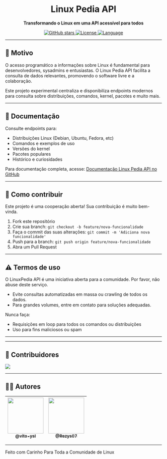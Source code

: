 <h1 align="center">Linux Pedia API</h1>

<div align="center">
  <p>
    <strong>Transformando o Linux em uma API acessível para todos</strong>
  </p>
</div>

<div align="center">
  <a href="https://github.com/vn-wiki/LinuxPedia">
    <img src="https://img.shields.io/github/stars/vn-wiki/LinuxPedia?style=social" alt="GitHub stars" />
  </a>
  <a href="https://github.com/vn-wiki/LinuxPedia/blob/main/LICENSE">
    <img src="https://img.shields.io/github/license/vn-wiki/LinuxPedia" alt="License" />
  </a>
  <a href="https://nodejs.org/">
    <img src="https://img.shields.io/badge/language-Node.js-green" alt="Language" />
  </a>
</div>


---

## 🔧 Motivo

O acesso programático a informações sobre Linux é fundamental para desenvolvedores, sysadmins e entusiastas. O Linux Pedia API facilita a consulta de dados relevantes, promovendo o software livre e a colaboração.

Este projeto experimental centraliza e disponibiliza endpoints modernos para consulta sobre distribuições, comandos, kernel, pacotes e muito mais.

---

## 📖 Documentação

Consulte endpoints para:

- Distribuições Linux (Debian, Ubuntu, Fedora, etc)  
- Comandos e exemplos de uso  
- Versões do kernel  
- Pacotes populares  
- Histórico e curiosidades  

Para documentação completa, acesse: [Documentação Linux Pedia API no GitHub](https://github.com/vn-wiki/LinuxPedia#readme)

---

## 🤝 Como contribuir

Este projeto é uma cooperação aberta! Sua contribuição é muito bem-vinda.

1. Fork este repositório  
2. Crie sua branch: `git checkout -b feature/nova-funcionalidade`  
3. Faça o commit das suas alterações: `git commit -m 'Adiciona nova funcionalidade'`  
4. Push para a branch: `git push origin feature/nova-funcionalidade`  
5. Abra um Pull Request  

---

## ⚠️ Termos de uso

O LinuxPedia API é uma iniciativa aberta para a comunidade. Por favor, não abuse deste serviço.

- Evite consultas automatizadas em massa ou crawling de todos os dados.  
- Para grandes volumes, entre em contato para soluções adequadas.

Nunca faça:

- Requisições em loop para todos os comandos ou distribuições  
- Uso para fins maliciosos ou spam  

---

---

## 👥 Contribuidores

<a href="https://github.com/LinuxPediaAPI/LinuxPediaAPI/graphs/contributors">
  <img src="https://contrib.rocks/image?repo=LinuxPediaAPI/LinuxPediaAPI" />
</a>

---

## 👨‍💻 Autores

| [<img src="https://github.com/vito-ysl.png?size=115" width=115><br><sub>@vito-ysl</sub>](https://github.com/vito-ysl) | [<img src="https://github.com/Rezys07.png?size=115" width=115><br><sub>@Rezys07</sub>](https://github.com/Rezys07) |
| :---: | :---: |

---

Feito com Carinho Para Toda a Comunidade de Linux 
